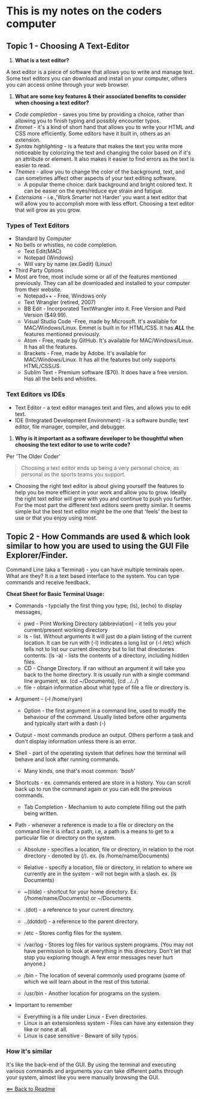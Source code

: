 # This is my notes on the coders computer

## Topic 1 - Choosing A Text-Editor

1. **What is a text editor?**

A text editor is a piece of software that allows you to write and manage text. Some text editors you can download and install on your computer, others you can access online through your web browser.

1. **What are some key features & their associated benefits to consider when choosing a text editor?**

* *Code completion* - saves you time by providing a choice, rather than allowing you to finish typing and possibly encounter typos.
* *Emmet* - it's a kind of short hand that allows you to write your HTML and CSS more efficiently. Some editors have it built in, others as an extension.
* *Syntax highlighting* - is a feature that makes the text you write more noticeable by colorizing the text and changing the color based on if it's an attribute or element. It also makes it easier to find errors as the text is easier to read. 
* *Themes* - allow you to change the color of the background, text, and can sometimes affect other aspects of your text editing software.
   * A popular theme choice: dark background and bright colored text. It can be easier on the eyes/reduce eye strain and fatigue.
* *Extensions* - i.e.,'Work Smarter not Harder' you want a text editor that will allow you to accomplish more with less effort. Choosing a text editor that will grow as you grow.

### Types of Text Editors

* Standard by Computer 
* No bells or whistles, no code completion.
   * Text Edit(MAC)
   * Notepad (Windows)
   * Will vary by name (ex.Gedit) (Linux)
* Third Party Options
* Most are free, most include some or all of the features mentioned previously. They can all be downloaded and installed to your computer from their website.
   * Notepad++ - Free, Windows only
   * Text Wrangler (retired, 2007)
   * BB Edit - Incorporated TextWrangler into it. Free Version and Paid Version ($49.99).
   * Visual Studio Code -Free, made by Microsoft. It's available for MAC/Windows/Linux. Emmet is built in for HTML/CSS. It has ***ALL*** the features mentioned previously.
   * Atom - Free, made by GitHub. It's available for MAC/Windows/Linux. It has all the features.
   * Brackets - Free, made by Adobe. It's available for MAC/Windows/Linux. It has all the features but only supports HTML/CSS/JS
   * Sublim Text - Premium software ($70). It does have a free version. Has all the bells and whistles.

### Text Editors vs IDEs

* Text Editor - a text editor manages text and files, and allows you to edit text.
* IDE (Integrated Development Environment) - is a software bundle; text editor, file manager, compiler, and debugger.

1. **Why is it important as a software developer to be thoughtful when choosing the text editor to use to write code?**

Per 'The Older Coder'

> Choosing a text editor ends up being a very personal choice, as personal as the sports teams you support.

* Choosing the right text editor is about giving yourself the features to help you be more efficient in your work and allow you to grow. Ideally the right text editor will grow with you and continue to push you further. For the most part the different text editors seem pretty similar. It seems simple but the best text editor might be the one that 'feels' the best to use or that you enjoy using most.

## Topic 2 - How Commands are used & which look similar to how you are used to using the GUI File Explorer/Finder.

Command Line (aka a Terminal) - you can have multiple terminals open.
What are they? It is a text based interface to the system. You can type commands and receive feedback.

**Cheat Sheet for Basic Terminal Usage:**

* Commands - typcially the first thing you type; (ls), (echo) to display messages, 
  * pwd - Print Working Directory (abbreviation) - it tells you your current/present working directory
  * ls - list. Without arguments it will just do a plain listing of the current location. It can be run with (-l) indicates a long list or (-l /etc) which tells not to list our current directory but to list that directories contents. (ls -a) - lists the contents of a directory, including hidden files.
  * CD - Change Directory. If ran without an argument it will take you back to the home directory. It is usually run with a single command line argument, ex. (cd ~/Documents), (cd ../../)
  * file - obtain information about what type of file a file or directory is.
  
* Argument - (-l /home/ryan)
  * Option - the first argument in a command line, used to modify the behaviour of the command. Usually listed before other arguments and typically start with a dash (-)  
  
* Output - most commands produce an output. Others perform a task and don't display information unless there is an error.

* Shell - part of the operating system that defines how the terminal will behave and look after running commands. 
  * Many kinds, one that's most common: *'bash'* 
  
* Shortcuts - ex. commands entered are store in a history. You can scroll back up to run the command again or you can edit the previous commands.
  * Tab Completion - Mechanism to auto complete filling out the path being written.

* Path - whenever a reference is made to a file or directory on the command line it is infact a path, i.e, a path is a means to get to a particular file or directory on the system.

  * Absolute - specifies a location, file or directory, in relation to the root directory - denoted by (/). ex. (ls /home/name/Documents)
  * Relative - specify a location, file or directory, in relation to where we currently are in the system - will not begin with a slash. ex. (ls Documents)
  
  * ~(tilde) - shortcut for your home directory. Ex. (/home/name/Documents) or ~/Documents
  * .(dot) - a reference to your current directory. 
  * ..(dotdot) - a reference to the parent directory.
  
  * /etc - Stores config files for the system.
  * /var/log - Stores log files for various system programs. (You may not have permission to look at everything in this directory. Don't let that stop you exploring though. A few error messages never hurt anyone.)
  * /bin - The location of several commonly used programs (some of which we will learn about in the rest of this tutorial.
  * /usr/bin - Another location for programs on the system.
  
* Important to remember
  * Everything is a file under Linux - Even directories.
  * Linux is an extensionless system - Files can have any extension they like or none at all.
  * Linux is case sensitive - Beware of silly typos.

### How it's similar
It's like the back-end of the GUI. By using the terminal and executing various commands and arguments you can take different paths through your system, almost like you were manually browsing the GUI.

[<== Back to Readme](README.md)
